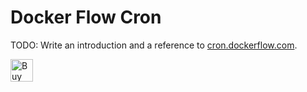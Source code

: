 # Docker Flow Cron

TODO: Write an introduction and a reference to [cron.dockerflow.com](cron.dockerflow.com).

<a href='https://ko-fi.com/A655LRB' target='_blank'><img height='36' style='border:0px;height:36px;' src='https://az743702.vo.msecnd.net/cdn/kofi2.png?v=0' border='0' alt='Buy Me a Coffee at ko-fi.com' /></a>
